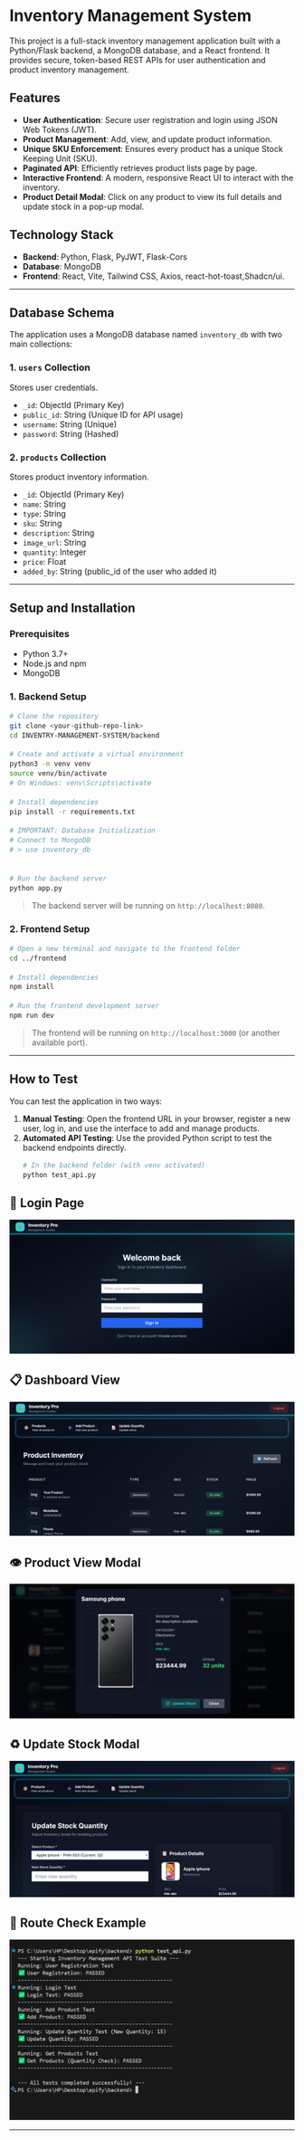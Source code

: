 # Inventory Management System

This project is a full-stack inventory management application built with a Python/Flask backend, a MongoDB database, and a React frontend. It provides secure, token-based REST APIs for user authentication and product inventory management.

## Features

- **User Authentication**: Secure user registration and login using JSON Web Tokens (JWT).
- **Product Management**: Add, view, and update product information.
- **Unique SKU Enforcement**: Ensures every product has a unique Stock Keeping Unit (SKU).
- **Paginated API**: Efficiently retrieves product lists page by page.
- **Interactive Frontend**: A modern, responsive React UI to interact with the inventory.
- **Product Detail Modal**: Click on any product to view its full details and update stock in a pop-up modal.

## Technology Stack

- **Backend**: Python, Flask, PyJWT, Flask-Cors
- **Database**: MongoDB
- **Frontend**: React, Vite, Tailwind CSS, Axios, react-hot-toast,Shadcn/ui.

---

## Database Schema

The application uses a MongoDB database named `inventory_db` with two main collections:

### 1. `users` Collection
Stores user credentials.
- `_id`: ObjectId (Primary Key)
- `public_id`: String (Unique ID for API usage)
- `username`: String (Unique)
- `password`: String (Hashed)

### 2. `products` Collection
Stores product inventory information.
- `_id`: ObjectId (Primary Key)
- `name`: String
- `type`: String
- `sku`: String
- `description`: String
- `image_url`: String
- `quantity`: Integer
- `price`: Float
- `added_by`: String (public_id of the user who added it)

---

## Setup and Installation

### Prerequisites
- Python 3.7+
- Node.js and npm
- MongoDB 

### 1. Backend Setup

```bash
# Clone the repository
git clone <your-github-repo-link>
cd INVENTRY-MANAGEMENT-SYSTEM/backend

# Create and activate a virtual environment
python3 -m venv venv
source venv/bin/activate
# On Windows: venv\Scripts\activate

# Install dependencies
pip install -r requirements.txt

# IMPORTANT: Database Initialization
# Connect to MongoDB 
# > use inventory_db


# Run the backend server
python app.py
```
> The backend server will be running on `http://localhost:8080`.

### 2. Frontend Setup

```bash
# Open a new terminal and navigate to the frontend folder
cd ../frontend

# Install dependencies
npm install

# Run the frontend development server
npm run dev
```
> The frontend will be running on `http://localhost:3000` (or another available port).

---

## How to Test

You can test the application in two ways:

1.  **Manual Testing**: Open the frontend URL in your browser, register a new user, log in, and use the interface to add and manage products.
2.  **Automated API Testing**: Use the provided Python script to test the backend endpoints directly.
    ```bash
    # In the backend folder (with venv activated)
    python test_api.py
    ````
## 🔐 Login Page
![Login](./frontend/src/assets/Login.png)

## 📋 Dashboard View
![Dashboard](./frontend/src/assets/Dashboard.png)

## 👁️ Product View Modal
![View](./frontend/src/assets/View.png)

## ♻️ Update Stock Modal
![Update Stock](./frontend/src/assets/UpdateStock.png)

## 🔄 Route Check Example
![Route Check](./frontend/src/assets/RouteCheck.png)

---

